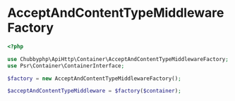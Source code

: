 # AcceptAndContentTypeMiddlewareFactory

```php
<?php

use Chubbyphp\ApiHttp\Container\AcceptAndContentTypeMiddlewareFactory;
use Psr\Container\ContainerInterface;

$factory = new AcceptAndContentTypeMiddlewareFactory();

$acceptAndContentTypeMiddleware = $factory($container);
```

